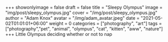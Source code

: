 +++
showonlyimage = false
draft = false
title = "Sleepy Olympus"
image = "img/post/sleepy_olympus.jpg"
cover = "/img/post/sleepy_olympus.jpg"
author = "Adam Knox"
avatar = "/img/adam_avatar.jpeg"
date = "2021-05-02T01:01:01+06:00"
weight = 0
categories = ["photography", "art"]
tags = ["photography","pet", "animal", "olympus", "cat", "kitten", "aww", "nature"]
+++
Little Olympus deciding whether or not to nap
<!--more-->